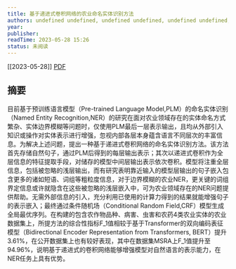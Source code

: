 ```yaml
---
title: 基于递进式卷积网络的农业命名实体识别方法
authors: undefined undefined, undefined undefined, undefined undefined, undefined undefined, undefined undefined
year: 
publisher: 
readTime: 2023-05-28 15:26
status: 未阅读
---
```

[[2023-05-28]]
[PDF](zotero://select/items/@JiJiJiYuDiJinShiJuanJiWangLuoDeNongYeMingMingShiTiShiBieFangFa)

## 摘要
目前基于预训练语言模型（Pre-trained Language Model,PLM）的命名实体识别（Named Entity Recognition,NER）的研究在面对农业领域存在的实体命名方式繁杂、实体边界模糊等问题时，仅使用PLM最后一层表示输出，且均从外部引入知识或操作对实体表示进行增强，忽视内部各层本身蕴含语言不同层次的丰富信息。为解决上述问题，提出一种基于递进式卷积网络的命名实体识别方法。该方法首先存储自然句子，通过PLM后得到的每层输出表示；其次以递进式卷积作为全层信息的特征提取手段，对储存的模型中间层输出表示依次卷积。模型将注重全层信息，包括被忽略的浅层输出，而有研究表明靠近输入的模型层输出的句子嵌入包含更多的诸如短语、词组等粗粒度信息，对于边界模糊的农业NER，更关键的词组界定信息或许就隐含在这些被忽略的浅层嵌入中，可为农业领域存在的NER问题提供帮助。无需外部信息的引入，充分利用已使用的计算力得到的结果就能增强句子的表示嵌入；最终通过条件随机场（Conditional Random Field,CRF）模型生成全局最优序列。在构建的包含农作物品种、病害、虫害和农药4类农业实体的农业数据集上，所提方法的综合性指标F_1值相较于基于Transformer的双向编码表征模型（Bidirectional Encoder Representation from Transformers, BERT）提升3.61%，在公开数据集上也有较好表现，其中在数据集MSRA上F_1值提升至94.96%，说明基于递进式的卷积网络能够增强模型对自然语言的表示能力，在NER任务上具有优势。
